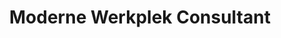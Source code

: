 ---
description: Moderne Werkplek Consultant
title: Moderne Werkplek Consultant
weight: 1
hidden: true
---